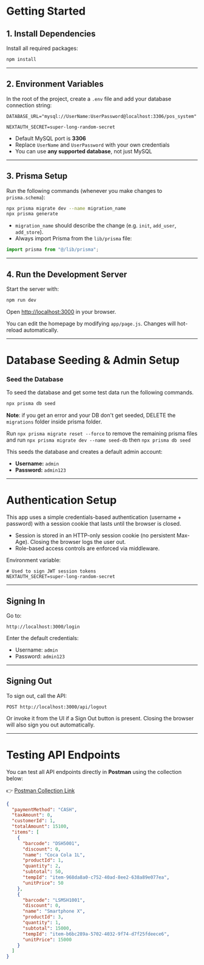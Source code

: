 # Getting Started

## 1. Install Dependencies

Install all required packages:

```bash
npm install
```

---

## 2. Environment Variables

In the root of the project, create a `.env` file and add your database connection string:

```env
DATABASE_URL="mysql://UserName:UserPassword@localhost:3306/pos_system"

NEXTAUTH_SECRET=super-long-random-secret
```

- Default MySQL port is **3306**
- Replace `UserName` and `UserPassword` with your own credentials
- You can use **any supported database**, not just MySQL

---

## 3. Prisma Setup

Run the following commands (whenever you make changes to `prisma.schema`):

```bash
npx prisma migrate dev --name migration_name
npx prisma generate
```

- `migration_name` should describe the change (e.g. `init`, `add_user`, `add_store`).
- Always import Prisma from the `lib/prisma` file:

```js
import prisma from "@/lib/prisma";
```

---

## 4. Run the Development Server

Start the server with:

```bash
npm run dev
```

Open [http://localhost:3000](http://localhost:3000) in your browser.

You can edit the homepage by modifying `app/page.js`. Changes will hot-reload automatically.

---

# Database Seeding & Admin Setup

### Seed the Database

To seed the database and get some test data run the following commands.

```bash
npx prisma db seed
```

**Note**: if you get an error and your DB don't get seeded, DELETE the `migrations` folder inside prisma folder.

Run `npx prisma migrate reset --force` to remove the remaining prisma files and run `npx prisma migrate dev --name seed-db` then `npx prisma db seed`

This seeds the database and creates a default admin account:

- **Username:** `admin`
- **Password:** `admin123`

---

# Authentication Setup

This app uses a simple credentials-based authentication (username + password) with a session cookie that lasts until the browser is closed.

- Session is stored in an HTTP-only session cookie (no persistent Max-Age). Closing the browser logs the user out.
- Role-based access controls are enforced via middleware.

Environment variable:

```env
# Used to sign JWT session tokens
NEXTAUTH_SECRET=super-long-random-secret
```

---

## Signing In

Go to:

```
http://localhost:3000/login
```

Enter the default credentials:

- Username: `admin`
- Password: `admin123`

---

## Signing Out

To sign out, call the API:

```
POST http://localhost:3000/api/logout
```

Or invoke it from the UI if a Sign Out button is present. Closing the browser will also sign you out automatically.

---

# Testing API Endpoints

You can test all API endpoints directly in **Postman** using the collection below:

👉 [Postman Collection Link](https://planetary-firefly-715157.postman.co/workspace/Personal-Workspace~6d0c5a5b-be07-473e-94ce-71cce4abca4a/collection/27859111-58c2b949-baa7-4727-b5ea-9dd407164e5a?action=share&source=copy-link&creator=27859111)

```json
{
  "paymentMethod": "CASH",
  "taxAmount": 0,
  "customerId": 1,
  "totalAmount": 15100,
  "items": [
    {
      "barcode": "DSH5001",
      "discount": 0,
      "name": "Coca Cola 1L",
      "productId": 1,
      "quantity": 2,
      "subtotal": 50,
      "tempId": "item-968da8a0-c752-40ad-8ee2-638a89e077ea",
      "unitPrice": 50
    },
    {
      "barcode": "LSMSH1001",
      "discount": 0,
      "name": "Smartphone X",
      "productId": 3,
      "quantity": 1,
      "subtotal": 15000,
      "tempId": "item-b6bc289a-5702-4032-9f74-d7f25fdeece6",
      "unitPrice": 15000
    }
  ]
}
```
